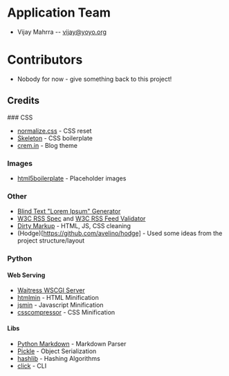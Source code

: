 # Application Team

* Vijay Mahrra -- vijay@yoyo.org

# Contributors

* Nobody for now - give something back to this project!

## Credits

### CSS
* [normalize.css](http://necolas.github.io/normalize.css/) - CSS reset
* [Skeleton](http://getskeleton.com/) - CSS boilerplate
* [crem.in](https://github.com/kudos/crem.in/tree/master/css) - Blog theme

### Images
* [html5boilerplate](https://html5boilerplate.com/) - Placeholder images

### Other
* [Blind Text "Lorem Ipsum" Generator](http://www.blindtextgenerator.com/lorem-ipsum)
* [W3C RSS Spec](http://validator.w3.org/feed/docs/rss2.html) and [W3C RSS Feed Validator](http://validator.w3.org/feed/check.cgi)
* [Dirty Markup](http://www.dirtymarkup.com/) - HTML, JS, CSS cleaning
* (Hodge)[https://github.com/avelino/hodge] - Used some ideas from the project structure/layout

### Python
#### Web Serving

* [Waitress WSCGI Server](http://docs.pylonsproject.org/projects/waitress/en/latest/index.html)
* [htmlmin](http://docs.python.org/library/htmlmin) - HTML Minification
* [jsmin](https://bitbucket.org/dcs/jsmin/) - Javascript Minification
* [csscompressor](https://pypi.python.org/pypi/csscompressor) - CSS Minification

#### Libs
* [Python Markdown](http://pythonhosted.org//Markdown/siteindex.html) - Markdown Parser
* [Pickle](https://docs.python.org/2/library/pickle.html) - Object Serialization
* [hashlib](https://docs.python.org/2/library/hashlib.html) - Hashing Algorithms
* [click](http://click.pocoo.org/4/) - CLI
